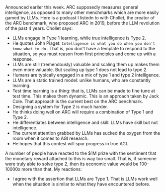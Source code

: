 Announced earlier this week. 
ARC supposedly measures general intelligence, as opposed to many other menchmarks which are more easily gamed by LLMs. 
Here is a podcast I listedn to with Chollet, the creator of the ARC benchmark, who proposed ARC in 2019, before the LLM revolution of the past 4 years. 
Chollet says: 
- LLMs engage in Type 1 learning, while true intelligence is Type 2. 
- He quotes John Piaget: `Intelligence is what you do when you don't know what to do.` That is, you don't have a template to respond to the situation, so you must reason from first principles and come up with a response. 
- LLMs are still (tremendously) valuable and scaling them up makes them even more valuable. But scaling up type 1 does not lead to type 2. 
- Humans are typically engaged in a mix of type 1 and type 2 intelligence. 
- LLMs are a static trained model: unlike humans, who are constantly learning. 
- Test time learning is a thing: that is, LLMs can be made to fine tune at test time. This makes them dynamic. This is an approach taken by Jack Cole. That approach is the current best on the ARC benchmark. 
- Designing a system for Type 2 is much harder. 
- He thinks doing well on ARC will require a combination of Type 1 and Type 2. 
- He differentiates between intelligence and skill. LLMs have skill but not intelligence. 
- The current attention grabbed by LLMs has sucked the oxygen from the room when it comes to AGI research. 
- He hopes that this contest will spur progress in true AGI.

A number of people have reacted to the $1M prize with the sentiment that the monetary reward attached to this is way too small. That is, if someone were truly able to solve type 2, then its economic value would be 100-10000x more than that. 
My reactions: 
- I agree with the assertion that LLMs are Type 1. That is LLMs work well when the situation is similar to what they have encountered before. 
